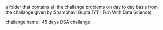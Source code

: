 a folder that contains all the challange problems on day to day basis from 
the challange given by Shambhavi Gupta (YT : Fun With Data Science)

challange name : 45 days DSA challange
